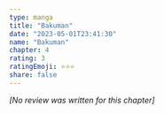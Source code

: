 ```yaml
---
type: manga
title: "Bakuman"
date: "2023-05-01T23:41:30"
name: "Bakuman"
chapter: 4
rating: 3
ratingEmoji: ⭐️⭐️⭐️
share: false
---
```


*[No review was written for this chapter]*
